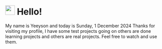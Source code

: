  <h1>
    <img src="https://emojis.slackmojis.com/emojis/images/1643510097/45343/hi.gif?1643510097" width="30"/> 
    Hello!
 </h1>
 <p>
    My name is Yeeyson and today is Sunday, 1 December 2024
    Thanks for visiting my profile, I have some test projects going on others are done learning projects and others are real projects.
    Feel free to watch and use them.
 </p>